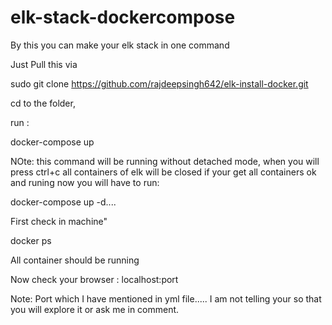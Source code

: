 # elk-stack-dockercompose
By this you can make your elk stack in one command

Just Pull this via

sudo git clone https://github.com/rajdeepsingh642/elk-install-docker.git

cd to the folder,

run :

docker-compose up

NOte: this command will be running without detached mode, when you will press ctrl+c all containers of elk will be closed
if your get all containers ok and runing now you will have to run:

docker-compose up -d....

First check in machine"

docker ps

All container should be running

Now check your browser : localhost:port

Note: Port which I have mentioned in yml file..... I am not telling your so that you will explore it or ask me in comment.

